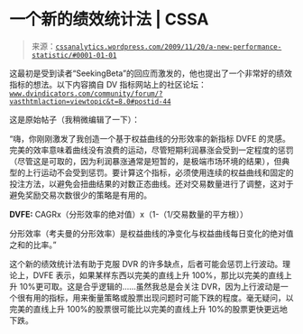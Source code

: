 <!--yml

分类：未分类

日期：2024-05-12 18:41:39

-->

# 一个新的绩效统计法 | CSSA

> 来源：[`cssanalytics.wordpress.com/2009/11/20/a-new-performance-statistic/#0001-01-01`](https://cssanalytics.wordpress.com/2009/11/20/a-new-performance-statistic/#0001-01-01)

这最初是受到读者“SeekingBeta”的回应而激发的，他也提出了一个非常好的绩效指标的想法。以下内容摘自 DV 指标网站上的社区论坛：[`www.dvindicators.com/community/forum/?vasthtmlaction=viewtopic&t=8.0#postid-44`](http://www.dvindicators.com/community/forum/?vasthtmlaction=viewtopic&t=8.0#postid-44)

这是原始帖子（我稍微编辑了一下）：

“嗨，你刚刚激发了我创造一个基于权益曲线的分形效率的新指标 DVFE 的灵感。完美的效率意味着曲线没有浪费的运动，尽管短期利润暴涨会受到一定程度的惩罚（尽管这是可取的，因为利润暴涨通常是短暂的，是极端市场环境的结果），但典型的上行运动不会受到惩罚。要计算这个指标，必须使用连续的权益曲线和固定的投注方法，以避免会扭曲结果的对数正态曲线。还对交易数量进行了调整，这对于避免奖励交易次数很少的策略是有用的。

**DVFE:** CAGRx（分形效率的绝对值）x（1-（1/交易数量的平方根））

分形效率（考夫曼的分形效率）是权益曲线的净变化与权益曲线每日变化的绝对值之和的比率。”

这个新的绩效统计法有助于克服 DVR 的许多缺点，后者可能会惩罚上行波动。理论上，DVFE 表示，如果某样东西以完美的直线上升 100%，那比以完美的直线上升 10%更可取。这是合乎逻辑的……虽然我总是会关注 DVR，因为上行波动是一个很有用的指标，用来衡量策略或股票出现问题时可能下跌的程度。毫无疑问，以完美的直线上升 100%的股票很可能比以完美的直线上升 10%的股票更快更远地下跌。
